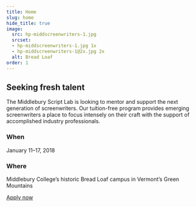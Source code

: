 ```yaml
---
title: Home
slug: home
hide_title: true
image:
  src: hp-middscreenwriters-1.jpg
  srcset:
  - hp-middscreenwriters-1.jpg 1x
  - hp-middscreenwriters-1@2x.jpg 2x
  alt: Bread Loaf
order: 1
---
```


## Seeking fresh talent

The Middlebury Script Lab is looking to mentor and support the next generation of screenwriters. Our tuition-free program provides emerging screenwriters a place to focus intensely on their craft with the support of accomplished industry professionals.

### When

January 11&ndash;17, 2018

### Where

Middlebury College’s historic Bread Loaf campus in Vermont’s Green Mountains

<div class="section-action">
  <a href="{{site.apply_link}}" class="button js-app-btn">Apply now</a>
</div>
